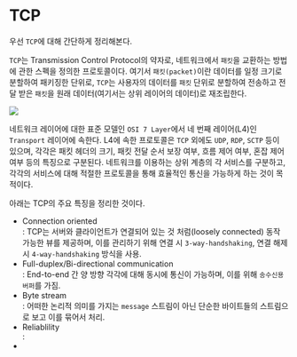 # TCP
우선 `TCP`에 대해 간단하게 정리해본다.  

`TCP`는 Transmission Control Protocol의 약자로, 네트워크에서 `패킷`을 교환하는 방법에 관한 스펙을 정의한 프로토콜이다. 여기서 `패킷(packet)`이란 데이터를 일정 크기로 분할하여 패키징한 단위로, `TCP`는 사용자의 데이터를 `패킷` 단위로 분할하여 전송하고 전달 받은 `패킷`을 원래 데이터(여기서는 상위 레이어의 데이터)로 재조립한다.  

![](http://pigbrain.github.io/assets/themes/Snail/img/Network/OSI7/pdu.png) 

네트워크 레이어에 대한 표준 모델인 `OSI 7 Layer`에서 네 번째 레이어(L4)인 `Transport` 레이어에 속한다. L4에 속한 프로토콜은 `TCP` 외에도 `UDP`, `RDP`, `SCTP` 등이 있으며, 각각은 패킷 헤더의 크기, 패킷 전달 순서 보장 여부, 흐름 제어 여부, 혼잡 제어 여부 등의 특징으로 구분된다. 네트워크를 이용하는 상위 계층의 각 서비스를 구분하고, 각각의 서비스에 대해 적절한 프로토콜을 통해 효율적인 통신을 가능하게 하는 것이 목적이다.  

아래는 TCP의 주요 특징을 정리한 것이다.
- Connection oriented  
  : TCP는 서버와 클라이언트가 연결되어 있는 것 처럼(loosely connected) 동작 가능한 뷰를 제공하며, 이를 관리하기 위해 연결 시 `3-way-handshaking`, 연결 해제시 `4-way-handshaking` 방식을 사용.
- Full-duplex/Bi-directional communication  
  : End-to-end 간 양 방향 각각에 대해 동시에 통신이 가능하며, 이를 위해 `송수신용 버퍼`를 가짐.
- Byte stream  
  : 어떠한 논리적 의미를 가지는 `message` 스트림이 아닌 단순한 바이트들의 스트림으로 보고 이를 묶어서 처리.
- Reliablility  
  : 
- 


